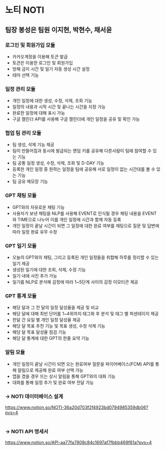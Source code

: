 # 노티 NOTI

## 팀장 봉성은 팀원 이지현, 박현수, 채서윤

### 로그인 및 회원가입 모듈
- 카카오계정을 이용해 토큰 발급
- 토큰은 이용한 로그인 및 회원가입
- 방해 금지 시간 및 일기 자동 생성 시간 설정
- 테마 선택 기능
### 일정 관리 모듈
- 개인 일정에 대한 생성, 수정, 삭제, 조회 기능
- 일정의 내용과 시작 시간 및 끝나는 시간을 지정 가능
- 완료한 일정에 대해 표시 가능
- 구글 캘린더 API를 사용해 구글 캘린더에 개인 일정을 공유 및 확인 가능
### 협업 팀 관리 모듈
- 팀 생성, 삭제 기능 제공
- 팀이 만들어짐과 동시에 발급되는 랜덤 키를 공유해 다른사람이 팀에 참여할 수 있는 기능
- 팀 공통 일정 생성, 수정, 삭제, 조회 및 D-DAY 기능
- 등록한 개인 일정 중 원하는 일정을 팀에 공유해 서로 일정이 없는 시간대를 볼 수 있는 기능
- 팀 공유 메모장 기능
### GPT 채팅 모듈
- GPT와의 자유로운 채팅 기능
- 사용자가 보낸 채팅을 NLP를 사용해 EVENT로 인식될 경우 채팅 내용을 EVENT와 TIME으로 나누어 이를 개인 일정에 시간과 함께 자동 등록
- 개인 일정이 끝날 시간이 되면 그 일정에 대한 완료 여부를 채팅으로 질문 및 답변에 따라 일정 완료 유무 수정
### GPT 일기 모듈
- 오늘의 GPT와의 채팅, 그리고 등록된 개인 일정들을 취합해 하루를 정리할 수 있는 일기 제공
- 생성된 일기에 대한 조회, 삭제, 수정 기능
- 일기 내에 사진 추가 가능
- 일기를 NLP로 분석해 감정에 따라 1~5단계 사이의 감정 이모티콘 제공
### GPT 통계 모듈
- 해당 달과 그 전 달의 일정 달성율을 제공 및 비교
- 해당 달에 대해 최빈 단어를 1~4위까지 태그화 후 분석 및 태그 별 퍼센테이지 제공
- 한달 간 요일 별 개인 일정 달성율 제공
- 해당 달 목표 추천 기능 및 목표 생성, 수정 삭제 기능
- 해당 달 목표 달성율 점검 기능
- 해당 달 통계에 대한 GPT의 한줄 요약 기능
### 알림 모듈
- 개인 일정이 끝날 시간이 되면 오는 완료여부 질문을 파이어베이스(FCM) API를 통해 알림으로 제공해 완료 여부 선택 가능
- 앱을 켰을 경우 뜨는 상시 알림을 통해 GPT와의 대화 기능
- 대화를 통해 일정 추가 및 완료 여부 전달 가능

### -> NOTI 데이터베이스 설계  <br/>
 https://www.notion.so/NOTI-36a20d703f2f4923bd0794985359db06?pvs=4  <br/>  <br/>
### -> NOTI API 명세서  <br/>
 https://www.notion.so/API-aa77fa7808c84c1697af7fbbb469f81a?pvs=4  <br/>
